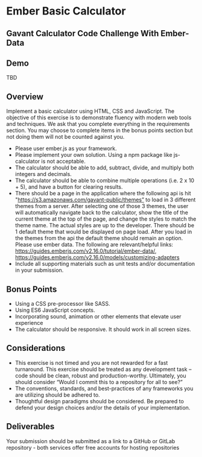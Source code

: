 # Ember Basic Calculator

## Gavant Calculator Code Challenge With Ember-Data

## Demo
TBD

## Overview
Implement a basic calculator using HTML, CSS and JavaScript. The objective of this exercise is to demonstrate fluency with modern web tools and techniques. We ask that you complete everything in the requirements section. You may choose to complete items in the bonus points section but not doing them will not be counted against you.
*	Please user ember.js as your framework.
*	Please implement your own solution.  Using a npm package like js-calculator is not acceptable.
*	The calculator should be able to add, subtract, divide, and multiply both integers and decimals.
*	The calculator should be able to combine multiple operations (i.e. 2 x 10 + 5), and have a button for clearing results.
*	There should be a page in the application where the following api is hit "https://s3.amazonaws.com/gavant-public/themes” to load in 3 different themes from a server. After selecting one of those 3 themes, the user will automatically navigate back to the calculator, show the title of the current theme at the top of the page, and change the styles to match the theme name. The actual styles are up to the developer. There should be 1 default theme that would be displayed on page load. After you load in the themes from the api the default theme should remain an option. Please use ember data. The following are relevant/helpful links: https://guides.emberjs.com/v2.16.0/tutorial/ember-data/, https://guides.emberjs.com/v2.16.0/models/customizing-adapters
*	Include all supporting materials such as unit tests and/or documentation in your submission.

## Bonus Points
*	Using a CSS pre-processor like SASS.
*	Using ES6 JavaScript concepts.
*	Incorporating sound, animation or other elements that elevate user experience
*	The calculator should be responsive. It should work in all screen sizes.

## Considerations
*	This exercise is not timed and you are not rewarded for a fast turnaround.  This exercise should be treated as any development task – code should be clean, robust and production-worthy.  Ultimately, you should consider “Would I commit this to a repository for all to see?”
*	The conventions, standards, and best-practices of any frameworks you are utilizing should be adhered to.
*	Thoughtful design paradigms should be considered.  Be prepared to defend your design choices and/or the details of your implementation.

## Deliverables
Your submission should be submitted as a link to a GitHub or GitLab repository - both services offer free accounts for hosting repositories
